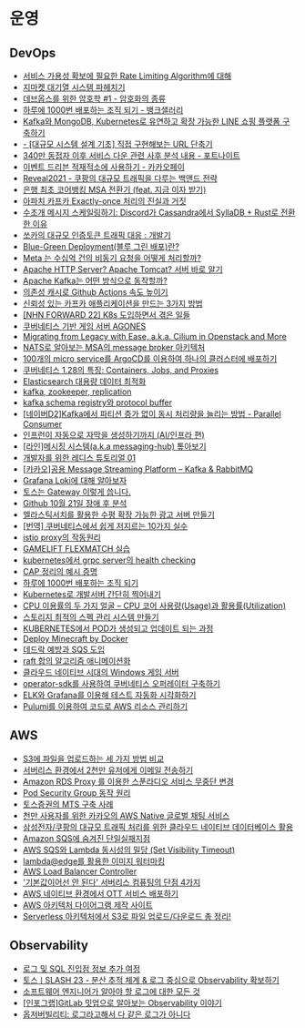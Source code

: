 # 운영

## DevOps

- [서비스 가용성 확보에 필요한 Rate Limiting Algorithm에 대해](https://www.mimul.com/blog/about-rate-limit-algorithm)
- [지마켓 대기열 시스템 파헤치기](https://dev.gmarket.com/46)
- [데브옵스를 위한 암호학 #1 - 암호화의 종류](https://www.whatap.io/ko/blog/170/index.html?utm_source=facebook&utm_medium=sns_ad&utm_campaign=whatap_blog&utm_content=password&fbclid=IwAR1zcWglv31T5wAFxIqxuIrrx3lljRpN916YQuP8HbEF08Cm0xBXkyyQNGE_aem_AZ386BZvmSSzGWA40sqK-IkUp3CUYy-lSu3elLbxgl2s7Yl5HwP3oHT2wrAFQEzyadj5bEzsZ8NeWi60GbSLi3V2)
- [하루에 1000번 배포하는 조직 되기 - 뱅크샐러리](https://blog.banksalad.com/tech/become-an-organization-that-deploys-1000-times-a-day)
- [Kafka와 MongoDB, Kubernetes로 유연하고 확장 가능한 LINE 쇼핑 플랫폼 구축하기](https://engineering.linecorp.com/ko/blog/line-shopping-platform-kafka-mongodb-kubernetes)
- [- [대규모 시스템 설계 기초] 직접 구현해보는 URL 단축기](https://songkg7.github.io/posts/URL-Shortener)
- [340만 동접자 이후 서비스 다운 관련 사후 분석 내용 - 포트나이트](https://www.fortnite.com/news/postmortem-of-service-outage-at-3-4m-ccu?lang=ko)
- [이벤트 드리븐 적재적소에 사용하기 - 카카오페이](https://tech.kakaopay.com/post/event-driven-architecture)
- [Reveal2021 - 쿠팡의 대규모 트래픽을 다루는 백앤드 전략](https://www.youtube.com/watch?v=qzHjK1-07fI)
- [은행 최초 코어뱅킹 MSA 전환기 (feat. 지금 이자 받기)](https://toss.tech/article/slash23-corebanking?utm_source=oneoneone)
- [아파치 카프카 Exactly-once 처리의 진실과 거짓](https://voidmainvoid.tistory.com/504)
- [수조개 메시지 스케일링하기: Discord가 Cassandra에서 SyllaDB + Rust로 전환한 이유](https://news.hada.io/topic?id=9611)
- [쏘카의 대규모 인증토큰 트래픽 대응 : 개발기](https://tech.socarcorp.kr/dev/2023/06/27/handling-authentication-token-traffic-01.html?utm_source=oneoneone)
- [Blue-Green Deployment(블루 그린 배포)란?](https://www.redhat.com/ko/topics/devops/what-is-blue-green-deployment)
- [Meta 는 수십억 건의 비동기 요청을 어떻게 처리할까?](https://careerly.co.kr/comments/90820?utm_campaign=user-share)
- [Apache HTTP Server? Apache Tomcat? 서버 바로 알기](https://tecoble.techcourse.co.kr/post/2021-05-24-apache-tomcat)
- [Apache Kafka는 어떤 방식으로 동작할까?](https://junghyungil.tistory.com/m/190)
- [의존성 캐시로 Github Actions 속도 높이기](https://sinwoobang.notion.site/Github-Actions-7ca7c1ddf2f74d24ab9173d1b5c97366)
- [신뢰성 있는 카프카 애플리케이션을 만드는 3가지 방법](https://youtu.be/7_VdIFH6M6Q?si=-DI1CaX6Z1b0AKFJ)
- [[NHN FORWARD 22] K8s 도입하면서 겪은 일들](https://www.youtube.com/watch?v=JBGsqsoGxEo)
- [쿠버네티스 기반 게임 서버 AGONES](https://gc.hosting.kr/blog-serverless-agnoes/)
- [Migrating from Legacy with Ease, a.k.a. Cilium in Openstack and More](https://youtu.be/9_hEEk3vUW8?si=tfQH1HcDQgepKr4z)
- [NATS로 알아보는 MSA의 message broker 아키텍처](https://medium.com/microservices-learning/building-a-microservices-architecture-with-nats-59fc8a4f331e)
- [100개의 micro service를 ArgoCD를 이용하여 하나의 클러스터에 배포하기](https://medium.com/@makdeniz_38312/how-to-deploy-100-microservices-into-1-cluster-with-argocd-38fbb00a9e64)
- [쿠버네티스 1.28의 특징: Containers, Jobs, and Proxies](https://medium.com/@seifeddinerajhi/kubernetes-1-28-new-features-for-sidecar-containers-jobs-and-proxies-1c30315243e9)
- [Elasticsearch 대용량 데이터 최적화](https://medium.com/@yannvds/optimizing-elasticsearch-for-high-volume-data-ingestion-a-use-case-at-exfo-2280139ee574?source=email-619cbfeff5b0-1694281392009-digest.reader--2280139ee574----4-98------------------274a0b35_9364_4fc9_ba16_bb41b88943c8-1)
- [kafka, zookeeper, replication](https://medium.com/@0joon/%EB%8B%B9%EC%8B%A0%EC%9D%80-kafka%EB%A5%BC-%EB%AF%BF%EC%8A%B5%EB%8B%88%EA%B9%8C-kafka%EC%99%80-zookeeper-%EA%B7%B8%EB%A6%AC%EA%B3%A0-replication-d0c396314b9a)
- [kafka schema registry와 protocol buffer](https://medium.com/@ninucium/is-using-kafka-with-schema-registry-and-protobuf-worth-it-part-1-1c4a9995a5d3)
- [[네이버D2]Kafka에서 파티션 증가 없이 동시 처리량을 늘리는 방법 - Parallel Consumer](https://d2.naver.com/helloworld/7181840)
- [인프런이 자동으로 자막을 생성하기까지 (AI/인프라 편)](https://tech.inflab.com/20231031-inflearn-subtitle/)
- [[라인]메시징 시스템(a.k.a messaging-hub) 톺아보기](https://engineering.linecorp.com/ko/blog/about-messaging-hub-2)
- [개발자를 위한 레디스 튜토리얼 01](https://meetup.nhncloud.com/posts/224)
- [[카카오]공용 Message Streaming Platform – Kafka & RabbitMQ](https://tech.kakao.com/2021/12/23/kafka-rabbitmq/)
- [Grafana Loki에 대해 알아보자](https://devocean.sk.com/blog/techBoardDetail.do?ID=163964)
- [토스는 Gateway 이렇게 씁니다.](https://toss.tech/article/slash23-server?fbclid=IwAR09wlHNq1t6p5cY_WK_NYnM5J0Dj1iXdcnD)
- [Github 10월 21일 장애 후 분석](https://github.blog/2018-10-30-oct21-post-incident-analysis/)
- [엘라스틱서치를 활용한 수평 확장 가능한 광고 서버 만들기](https://hyperconnect.github.io/2023/06/21/exploring-devrel-culture.html)
- [[번역] 쿠버네티스에서 쉽게 저지르는 10가지 실수](https://coffeewhale.com/kubernetes/mistake/2020/11/29/mistake-10)
- [istio proxy의 작동원리](https://brunch.co.kr/@growthminder/84)
- [GAMELIFT FLEXMATCH 실습](https://aws-samples.github.io/aws-gamelift-sample/ko/flexmatch/)
- [kubernetes에서 grpc server의 health checking](https://kubernetes.io/blog/2018/10/01/health-checking-grpc-servers-on-kubernetes/)
- [CAP 정리의 예시 증명](https://mwhittaker.github.io/blog/an_illustrated_proof_of_the_cap_theorem/)
- [하루에 1000번 배포하는 조직 되기](https://blog.banksalad.com/tech/become-an-organization-that-deploys-1000-times-a-day/)
- [Kubernetes로 개발서버 간단히 찍어내기](https://www.slideshare.net/seungyongoh3/ndc17-kubernetes)
- [CPU 이용률의 두 가지 얼굴 – CPU 코어 사용량(Usage)과 활용률(Utilization)](https://netmarble.engineering/cpu-core-usage-and-utilization)
- [스토리지 최적의 스펙 관리 시스템 만들기](https://techblog.woowahan.com/13539/?utm_source=oneoneone)
- [KUBERNETES에서 POD가 생성되고 업데이트 되는 과정](https://leehosu.github.io/kubernetes-apply-pod)
- [Deploy Minecraft by Docker](https://velog.io/@windsekirun/Deploy-Minecraft-by-Docker)
- [데드락 예방과 SQS 도입](https://tech.wonderwall.kr/articles/inventory)
- [raft 합의 알고리즘 애니메이션화](http://thesecretlivesofdata.com/raft/)
- [클라우드 네이티브 시대의 Windows 게임 서버](https://tv.naver.com/v/16969994)
- [operator-sdk를 사용하여 쿠버네티스 오퍼레이터 구축하기](https://frozenpond.tistory.com/146?category=1209055)
- [ELK와 Grafana를 이용해 테스트 자동화 시각화하기](https://engineering.linecorp.com/ko/blog/visualizing-test-automation-with-elk-grafana)
- [Pulumi를 이용하여 코드로 AWS 리소스 관리하기](https://www.letmecompile.com/manage-aws-resources-with-pulumi-iac/)

## AWS

- [S3에 파일을 업로드하는 세 가지 방법 비교](https://techblog.woowahan.com/11392/?utm_source=oneoneone)
- [서버리스 환경에서 2천만 유저에게 이메일 전송하기](https://medium.com/stayge-labs/send-email-to-20m-users-with-serverless-bf76dca9953d)
- [Amazon RDS Proxy 를 이용한 스푼라디오 서비스 무중단 변경](https://medium.com/spoontech/amazon-rds-proxy-%EB%A5%BC-%EC%9D%B4%EC%9A%A9%ED%95%9C-%EC%8A%A4%ED%91%BC%EB%9D%BC%EB%94%94%EC%98%A4-%EC%84%9C%EB%B9%84%EC%8A%A4-%EB%AC%B4%EC%A4%91%EB%8B%A8-%EB%B3%80%EA%B2%BD-d4cfb93b2766)
- [Pod Security Group 동작 원리](https://brunch.co.kr/@growthminder/103)
- [토스증권의 MTS 구축 사례](https://youtu.be/DQFroVSkqJM?si=qvtqcna-peNVcryR)
- [천만 사용자를 위한 카카오의 AWS Native 글로벌 채팅 서비스](https://youtu.be/BG7U3zXJ39M?si=JrxLMNtkTLKhES47)
- [삼성전자/쿠팡의 대규모 트래픽 처리를 위한 클라우드 네이티브 데이터베이스 활용](https://youtu.be/zcSenGJb3aA?si=-9jdHo22zUdcu3ls)
- [Amazon SQS에 숨겨진 단일실패지점](https://medium.com/zigbang/amazon-sqs%EC%97%90-%EC%88%A8%EA%B2%A8%EC%A7%84-%EB%8B%A8%EC%9D%BC%EC%8B%A4%ED%8C%A8%EC%A7%80%EC%A0%90-8d088ed8f358)
- [AWS SQS와 Lambda 동시성의 밀당 (Set Visibility Timeout)](https://medium.com/zigbang/aws-sqs%EC%99%80-lambda-%EB%8F%99%EC%8B%9C%EC%84%B1%EC%9D%98-%EB%B0%80%EB%8B%B9-set-visibility-timeout-2e8f630b0159)
- [lambda@edge를 활용한 이미지 워터마킹](https://medium.com/zigbang/lambda-edge%EB%A5%BC-%ED%99%9C%EC%9A%A9%ED%95%9C-%EC%9D%B4%EB%AF%B8%EC%A7%80-%EC%9B%8C%ED%84%B0%EB%A7%88%ED%82%B9-41f1cb282682)
- [AWS Load Balancer Controller](https://brunch.co.kr/@growthminder/101)
- ['기본값이어선 안 된다' 서버리스 컴퓨팅의 단점 4가지](https://www.ciokorea.com/news/305359)
- [AWS 네이티브 환경에서 OTT 서비스 배포하기](https://jaehyeong.tistory.com/30)
- [AWS 아키텍처 다이어그램 제작 사이트](https://www.cloudcraft.co)
- [Serverless 아키텍처에서 S3로 파일 업로드/다운로드 총 정리!](https://www.youtube.com/watch?v=f9LZWCSgojE)

## Observability

- [로그 및 SQL 진입점 정보 추가 여정](https://techblog.woowahan.com/13429/?fbclid=IwAR21CVpCYZwGvhr50rHKazhOkKg5GLTrjqedDCI8A2Vby9OfDkzeIqHRMWo)
- [토스ㅣSLASH 23 - 분산 추적 체계 & 로그 중심으로 Observability 확보하기](https://www.youtube.com/watch?v=Ifz0LsfAG94)
- [소프트웨어 엔지니어가 알아야 할 로그에 대한 모든 것](https://medium.com/rate-labs/%EC%86%8C%ED%94%84%ED%8A%B8%EC%9B%A8%EC%96%B4-%EC%97%94%EC%A7%80%EB%8B%88%EC%96%B4%EA%B0%80-%EC%95%8C%EC%95%84%EC%95%BC-%ED%95%A0-%EB%A1%9C%EA%B7%B8%EC%97%90-%EB%8C%80%ED%95%9C-%EB%AA%A8%EB%93%A0-%EA%B2%83-11513af8b998)
- [[인포그랩]GitLab 밋업으로 알아보는 Observability 이야기](https://insight.infograb.net/blog/2023/05/25/gitlab-korea-observability/)
- [옵저버빌리티: 로그라고해서 다 같은 로그가 아니다](https://netmarble.engineering/observability-logging-a/)

